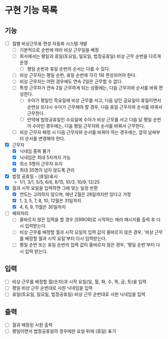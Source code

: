 # 구현 기능 목록
## 기능
- [ ] 월별 비상근무표 편성 자동화 시스템 개발
  - [ ] 기본적으로 순번에 따라 비상 근무일을 배정
  - [ ] 회사에서는 평일과 휴일(토요일, 일요일, 법정공휴일) 비상 근무 순번을 다르게 운영
    - [ ] 평일 순번과 휴일 순번의 순서는 다를 수 있다.
  - [ ] 비상 근무자는 평일 순번, 휴일 순번에 각각 1회 편성되어야 한다.
  - [ ] 비상 근무자는 어떤 경우에도 연속 2일은 근무할 수 없다.
  - [ ] 특정 근무자가 연속 2일 근무하게 되는 상황에는, 다음 근무자와 순서를 바꿔 편성한다.
    - [ ] 수아가 평일인 목요일에 비상 근무를 서고, 다음 날인 금요일이 휴일이면서 순번상 또다시 수아가 근무해야 할 경우,
      다음 휴일 근무자와 순서를 바꿔서 근무한다.
    - [ ] 만약에 법정공휴일인 수요일에 수아가 비상 근무를 서고 다음 날 평일 순번이 수아인 경우에는,
      다음 평일 근무자와 순서를 바꿔서 근무한다.
  - [ ] 비상 근무자 배정 시 다음 근무자와 순서를 바꿔야 하는 경우에는, 앞의 날짜부터 순서를 변경해야 한다.
- [x] 근무자
  - [x] 닉네임 중복 불가
  - [x] 닉네임은 최대 5자까지 가능
  - [x] 최소 5명의 근무자 유지
  - [x] 최대 35명이 넘지 않도록 관리
- [x] 법정 공휴일 - (휴일)표시
  - 1/1, 3/1, 5/5, 6/6, 8/15, 10/3, 10/9, 12/25
- [x] 월과 시작 요일을 입력하면 그에 맞는 일정 반환
  - [x] 연도는 고려하지 않으며, 매년 2월은 28일까지만 있다고 가정
  - [x] 1, 3, 5, 7, 8, 10, 12월은 31일까지
  - [x] 4, 6, 9, 11월은 30일까지
- [ ] 예외처리
  - [ ] 올바르지 않은 입력을 할 경우 [ERROR]로 시작하는 에러 메시지를 출력 후 다시 입력받는다.
  - [ ] 비상 근무를 배정할 월과 시작 요일의 입력 값이 올바르지 않은 경우, '비상 근무를 배정할 월과 시작 요일'부터 다시 입력받는다.
  - [ ] 평일 순번 또는 휴일 순번의 입력 값이 올바르지 않은 경우, '평일 순번'부터 다시 입력 받는다.

## 입력
- [ ] 비상 근무를 배정할 월(숫자)과 시작 요일(일, 월, 화, 수, 목, 금, 토)을 입력
- [ ] 평일 비상 근무 순번대로 사원 닉네임을 입력
- [ ] 휴일(토요일, 일요일, 법정공휴일) 비상 근무 순번대로 사원 닉네임을 입력

## 출력
- [ ] 월과 배정된 사원 출력
- [ ] 평일이면서 법정공휴일의 경우에만 요일 뒤에 (휴일) 표기
